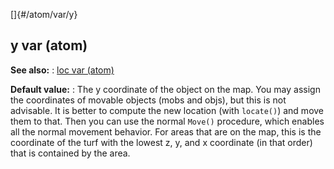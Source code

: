 []{#/atom/var/y}
  ## y var (atom)
  **See also:**
  :   [loc var (atom)](ref/atom/var/loc)
  <!-- -->
  **Default value:**
  :   The y coordinate of the object on the map.
  You may assign the coordinates of movable objects (mobs and objs), but
  this is not advisable. It is better to compute the new location (with
  `locate()`) and move them to that. Then you can use the normal `Move()`
  procedure, which enables all the normal movement behavior.
  For areas that are on the map, this is the coordinate of the turf with
  the lowest z, y, and x coordinate (in that order) that is contained by
  the area.